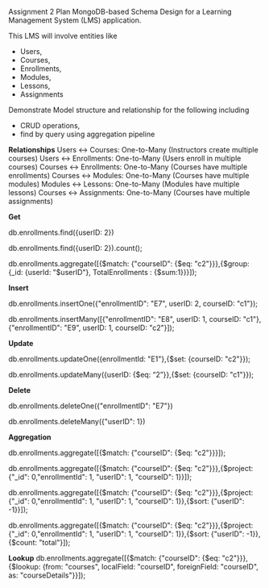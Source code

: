 Assignment 2 
Plan MongoDB-based Schema Design for a Learning Management System (LMS) application. 

This LMS will involve entities like 
* Users, 
* Courses, 
* Enrollments, 
* Modules, 
* Lessons,
* Assignments

Demonstrate Model structure and relationship for the following including 
* CRUD operations,
* find by query using aggregation pipeline

**Relationships**
Users ↔ Courses: One-to-Many (Instructors create multiple courses)
Users ↔ Enrollments: One-to-Many (Users enroll in multiple courses)
Courses ↔ Enrollments: One-to-Many (Courses have multiple enrollments)
Courses ↔ Modules: One-to-Many (Courses have multiple modules)
Modules ↔ Lessons: One-to-Many (Modules have multiple lessons)
Courses ↔ Assignments: One-to-Many (Courses have multiple assignments)


**Get**

db.enrollments.find({userID: 2}) 

db.enrollments.find({userID: 2}).count();

db.enrollments.aggregate([{$match: {"courseID": {$eq: "c2"}}},{$group: {_id: {userId: "$userID"}, TotalEnrollments : {$sum:1}}}]);


**Insert**

db.enrollments.insertOne({"enrollmentID": "E7", userID: 2, courseID: "c1"});

db.enrollments.insertMany([{"enrollmentID": "E8", userID: 1, courseID: "c1"},{"enrollmentID": "E9", userID: 1, courseID: "c2"}]);



**Update**

db.enrollments.updateOne({enrollmentId: "E1"},{$set: {courseID: "c2"}});

db.enrollments.updateMany({userID: {$eq: “2”}},{$set: {courseID: "c1"}});



**Delete**

db.enrollments.deleteOne({"enrollmentID": "E7"})

db.enrollments.deleteMany({"userID": 1})


**Aggregation**

db.enrollments.aggregate([{$match: {"courseID": {$eq: "c2"}}}]);

db.enrollments.aggregate([{$match: {"courseID": {$eq: "c2"}}},{$project: {"_id": 0,"enrollmentId": 1, "userID": 1, "courseID": 1}}]);

db.enrollments.aggregate([{$match: {"courseID": {$eq: "c2"}}},{$project: {"_id": 0,"enrollmentId": 1, "userID": 1, "courseID": 1}},{$sort: {"userID": -1}}]);

db.enrollments.aggregate([{$match: {"courseID": {$eq: "c2"}}},{$project: {"_id": 0,"enrollmentId": 1, "userID": 1, "courseID": 1}},{$sort: {"userID": -1}},{$count: "total"}]);

**Lookup**
db.enrollments.aggregate([{$match: {"courseID": {$eq: "c2"}}},{$lookup: {from: "courses", localField: "courseID", foreignField: "courseID", as: "courseDetails"}}]);





